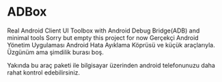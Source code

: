 # ADBox
Real Android Client UI Toolbox with Android Debug Bridge(ADB) and minimal tools
  Sorry but empty this project for now
Gerçekçi Android Yönetim Uygulaması Android Hata Ayıklama Köprüsü ve küçük araçlarıyla.
  Üzgünüm ama şimdilik burası boş.

Yakında bu araç paketi ile bilgisayar üzerinden android telefonunuzu daha rahat kontrol edebilirsiniz.
